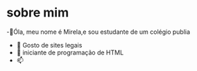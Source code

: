 # sobre mim 
 -👋Óla, meu nome é Mirela,e  sou estudante de um colégio publia
- 👀 Gosto de sites legais 
- 🌱 iniciante de programação de HTML
- 📫 

